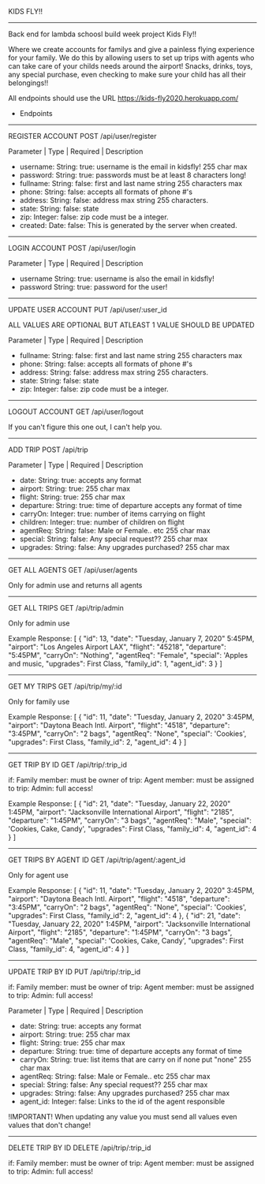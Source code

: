 KIDS FLY!!

---

Back end for lambda schoosl build week project Kids Fly!!

Where we create accounts for familys and give a painless flying experience for your family. We do this by allowing users to set up trips with agents who can take care of your childs needs around the airport! Snacks, drinks, toys, any special purchase, even checking to make sure your child has all their belongings!!

All endpoints should use the URL https://kids-fly2020.herokuapp.com/

- Endpoints

---

REGISTER ACCOUNT
POST /api/user/register

Parameter | Type | Required | Description

- username: String: true: username is the email in kidsfly! 255 char max
- password: String: true: passwords must be at least 8 characters long!
- fullname: String: false: first and last name string 255 characters max
- phone: String: false: accepts all formats of phone #'s
- address: String: false: address max string 255 characters.
- state: String: false: state
- zip: Integer: false: zip code must be a integer.
- created: Date: false: This is generated by the server when created.

---

LOGIN ACCOUNT
POST /api/user/login

Parameter | Type | Required | Description

- username String: true: username is also the email in kidsfly!
- password String: true: password for the user!

---

UPDATE USER ACCOUNT
PUT /api/user/:user_id

ALL VALUES ARE OPTIONAL BUT ATLEAST 1 VALUE SHOULD BE UPDATED

Parameter | Type | Required | Description

- fullname: String: false: first and last name string 255 characters max
- phone: String: false: accepts all formats of phone #'s
- address: String: false: address max string 255 characters.
- state: String: false: state
- zip: Integer: false: zip code must be a integer.

---

LOGOUT ACCOUNT
GET /api/user/logout

If you can't figure this one out, I can't help you.

---

ADD TRIP
POST /api/trip

Parameter | Type | Required | Description

- date: String: true: accepts any format
- airport: String: true: 255 char max
- flight: String: true: 255 char max
- departure: String: true: time of departure accepts any format of time
- carryOn: Integer: true: number of items carrying on flight
- children: Integer: true: number of children on flight
- agentReq: String: false: Male or Female.. etc 255 char max
- special: String: false: Any special request?? 255 char max
- upgrades: String: false: Any upgrades purchased? 255 char max

---

GET ALL AGENTS
GET /api/user/agents

Only for admin use and returns all agents

---

GET ALL TRIPS
GET /api/trip/admin

Only for admin use

Example Response:
[
{
"id": 13,
"date": "Tuesday, January 7, 2020" 5:45PM,
"airport": "Los Angeles Airport LAX",
"flight": "45218",
"departure": "5:45PM",
"carryOn": "Nothing",
"agentReq": "Female",
"special": 'Apples and music,
"upgrades": First Class,
"family_id": 1,
"agent_id": 3
}
]

---

GET MY TRIPS
GET /api/trip/my/:id

Only for family use

Example Response:
[
{
"id": 11,
"date": "Tuesday, January 2, 2020" 3:45PM,
"airport": "Daytona Beach Intl. Airport",
"flight": "4518",
"departure": "3:45PM",
"carryOn": "2 bags",
"agentReq": "None",
"special": 'Cookies',
"upgrades": First Class,
"family_id": 2,
"agent_id": 4
}
]

---

GET TRIP BY ID
GET /api/trip/:trip_id

if:
Family member: must be owner of trip:
Agent member: must be assigned to trip:
Admin: full access!

Example Response:
[
{
"id": 21,
"date": "Tuesday, January 22, 2020" 1:45PM,
"airport": "Jacksonville International Airport",
"flight": "2185",
"departure": "1:45PM",
"carryOn": "3 bags",
"agentReq": "Male",
"special": 'Cookies, Cake, Candy',
"upgrades": First Class,
"family_id": 4,
"agent_id": 4
}
]

---

GET TRIPS BY AGENT ID
GET /api/trip/agent/:agent_id

Only for agent use

Example Response:
[
{
"id": 11,
"date": "Tuesday, January 2, 2020" 3:45PM,
"airport": "Daytona Beach Intl. Airport",
"flight": "4518",
"departure": "3:45PM",
"carryOn": "2 bags",
"agentReq": "None",
"special": 'Cookies',
"upgrades": First Class,
"family_id": 2,
"agent_id": 4
},
{
"id": 21,
"date": "Tuesday, January 22, 2020" 1:45PM,
"airport": "Jacksonville International Airport",
"flight": "2185",
"departure": "1:45PM",
"carryOn": "3 bags",
"agentReq": "Male",
"special": 'Cookies, Cake, Candy',
"upgrades": First Class,
"family_id": 4,
"agent_id": 4
}
]

---

UPDATE TRIP BY ID
PUT /api/trip/:trip_id

if:
Family member: must be owner of trip:
Agent member: must be assigned to trip:
Admin: full access!

Parameter | Type | Required | Description

- date: String: true: accepts any format
- airport: String: true: 255 char max
- flight: String: true: 255 char max
- departure: String: true: time of departure accepts any format of time
- carryOn: String: true: list items that are carry on if none put "none" 255 char max
- agentReq: String: false: Male or Female.. etc 255 char max
- special: String: false: Any special request?? 255 char max
- upgrades: String: false: Any upgrades purchased? 255 char max
- agent_id: Integer: false: Links to the id of the agent responsible

!IMPORTANT! When updating any value you must send all values even values that don't change!

---

DELETE TRIP BY ID
DELETE /api/trip/:trip_id

if:
Family member: must be owner of trip:
Agent member: must be assigned to trip:
Admin: full access!
